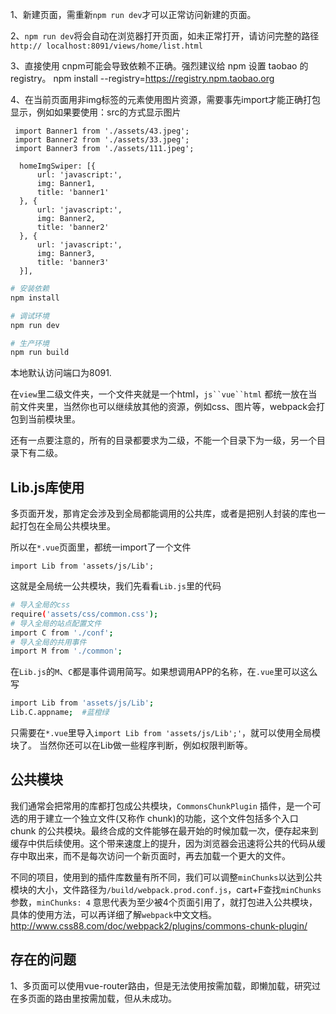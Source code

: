 1、新建页面，需重新`npm run dev`才可以正常访问新建的页面。

2、`npm run dev`将会自动在浏览器打开页面，如未正常打开，请访问完整的路径`http:// localhost:8091/views/home/list.html`

3、直接使用 cnpm可能会导致依赖不正确。强烈建议给 npm 设置 taobao 的 registry。
npm install --registry=https://registry.npm.taobao.org

4、在当前页面用非img标签的元素使用图片资源，需要事先import才能正确打包显示，例如如果要使用：src的方式显示图片
```
 import Banner1 from './assets/43.jpeg';
 import Banner2 from './assets/33.jpeg';
 import Banner3 from './assets/111.jpeg';

  homeImgSwiper: [{
      url: 'javascript:',
      img: Banner1,
      title: 'banner1'
  }, {
      url: 'javascript:',
      img: Banner2,
      title: 'banner2'
  }, {
      url: 'javascript:',
      img: Banner3,
      title: 'banner3'
  }],

```


``` bash
# 安装依赖
npm install

# 调试环境
npm run dev

# 生产环境
npm run build

```
本地默认访问端口为8091.


在`view`里二级文件夹，一个文件夹就是一个html，`js``vue``html` 都统一放在当前文件夹里，当然你也可以继续放其他的资源，例如css、图片等，webpack会打包到当前模块里。


还有一点要注意的，所有的目录都要求为二级，不能一个目录下为一级，另一个目录下有二级。

## Lib.js库使用

多页面开发，那肯定会涉及到全局都能调用的公共库，或者是把别人封装的库也一起打包在全局公共模块里。

所以在`*.vue`页面里，都统一import了一个文件

```
import Lib from 'assets/js/Lib';
```

这就是全局统一公共模块，我们先看看`Lib.js`里的代码

``` bash
# 导入全局的css
require('assets/css/common.css');
# 导入全局的站点配置文件
import C from './conf';
# 导入全局的共用事件
import M from './common';


```
在`Lib.js`的`M`、`C`都是事件调用简写。如果想调用APP的名称，在`.vue`里可以这么写

``` bash
import Lib from 'assets/js/Lib';
Lib.C.appname;  #蓝橙绿
```

只需要在`*.vue`里导入`import Lib from 'assets/js/Lib';'`，就可以使用全局模块了。
当然你还可以在Lib做一些程序判断，例如权限判断等。

## 公共模块
我们通常会把常用的库都打包成公共模块，`CommonsChunkPlugin` 插件，是一个可选的用于建立一个独立文件(又称作 chunk)的功能，这个文件包括多个入口 chunk 的公共模块。最终合成的文件能够在最开始的时候加载一次，便存起来到缓存中供后续使用。这个带来速度上的提升，因为浏览器会迅速将公共的代码从缓存中取出来，而不是每次访问一个新页面时，再去加载一个更大的文件。

不同的项目，使用到的插件库数量有所不同，我们可以调整`minChunks`以达到公共模块的大小，文件路径为`/build/webpack.prod.conf.js`，cart+F查找`minChunks`参数，`minChunks: 4` 意思代表为至少被4个页面引用了，就打包进入公共模块，具体的使用方法，可以再详细了解`webpack`中文文档。http://www.css88.com/doc/webpack2/plugins/commons-chunk-plugin/

## 存在的问题
1、多页面可以使用vue-router路由，但是无法使用按需加载，即懒加载，研究过在多页面的路由里按需加载，但从未成功。